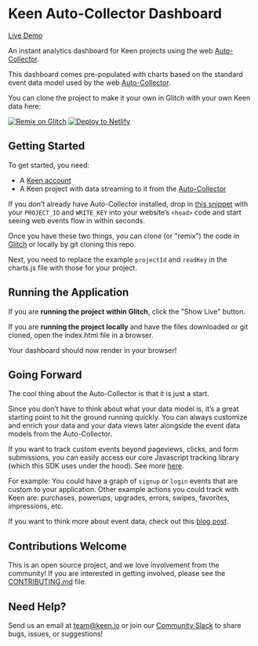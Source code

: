# Keen Auto-Collector Dashboard

[Live Demo](https://keen.github.io/auto-collector-dashboard/)

An instant analytics dashboard for Keen projects using the web [Auto-Collector](https://keen.io/docs/streams/web-auto-collection/?s=gh_ac_dash).

This dashboard comes pre-populated with charts based on the standard event data model used by the web [Auto-Collector](https://keen.io/docs/streams/web-auto-collection/?s=gh_ac_dash).

You can clone the project to make it your own in Glitch with your own Keen data here:

[![Remix on Glitch](https://cdn.glitch.com/2703baf2-b643-4da7-ab91-7ee2a2d00b5b%2Fremix-button.svg)](https://glitch.com/edit/#!/remix/auto-collector-dashboard) [![Deploy to Netlify](https://www.netlify.com/img/deploy/button.svg)](https://app.netlify.com/start/deploy?repository=https://github.com/keen/auto-collector-dashboard)

## Getting Started

To get started, you need:
- A [Keen account](https://keen.io/signup?s=gh_ac_dash)
- A Keen project with data streaming to it from the [Auto-Collector](https://keen.io/docs/streams/web-auto-collection/?s=gh_ac_dash)

If you don’t already have Auto-Collector installed, drop in [this snippet](https://keen.io/docs/streams/web-auto-collection/) with your `PROJECT_ID` and `WRITE_KEY` into your website’s `<head>` code and start seeing web events flow in within seconds.

Once you have these two things, you can clone (or "remix") the code in [Glitch](https://glitch.com/edit/#!/remix/auto-collector-dashboard) or locally by git cloning this repo.

Next, you need to replace the example `projectId` and `readKey` in the charts.js file with those for your project.

## Running the Application

If you are **running the project within Glitch**, click the "Show Live" button.

If you are **running the project locally** and have the files downloaded or git cloned, open the index.html file in a browser.

Your dashboard should now render in your browser!

## Going Forward

The cool thing about the Auto-Collector is that it is just a start.

Since you don’t have to think about what your data model is, it’s a great starting point to hit the ground running quickly. You can always customize and enrich your data and your data views later alongside the event data models from the Auto-Collector.

If you want to track custom events beyond pageviews, clicks, and form submissions, you can easily access our core Javascript tracking library (which this SDK uses under the hood). See more [here](https://keen.io/docs/streams/web-auto-collection/?s=gh_ac_dash).

For example: You could have a graph of `signup` or `login` events that are custom to your application. Other example actions you could track with Keen are: purchases, powerups, upgrades, errors, swipes, favorites, impressions, etc.

If you want to think more about event data, check out this [blog post](https://blog.keen.io/analytics-for-hackers-how-to-think-about-event-data-cabeefe1f3d9?source=gh_ac_dash).

## Contributions Welcome

This is an open source project, and we love involvement from the community! If you are interested in getting involved, please see the [CONTRIBUTING.md](CONTRIBUTING) file.

## Need Help?

Send us an email at [team@keen.io](mailto:team@keen.io) or join our [Community Slack](http://slack.keen.io/) to share bugs, issues, or suggestions!
